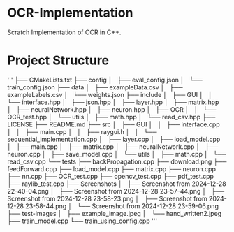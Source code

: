 # OCR-Implementation
Scratch Implementation of OCR in C++.

# Project Structure
'''
├── CMakeLists.txt
├── config
│   ├── eval_config.json
│   └── train_config.json
├── data
│   ├── exampleData.csv
│   ├── exampleLabels.csv
│   └── weights.json
├── include
│   ├── GUI
│   │   └── interface.hpp
│   ├── json.hpp
│   ├── layer.hpp
│   ├── matrix.hpp
│   ├── neuralNetwork.hpp
│   ├── neuron.hpp
│   ├── OCR
│   │   └── OCR_test.hpp
│   └── utils
│       ├── math.hpp
│       └── read_csv.hpp
├── LICENSE
├── README.md
├── src
│   ├── GUI
│   │   ├── interface.cpp
│   │   ├── main.cpp
│   │   ├── raygui.h
│   │   └── sequential_implementation.cpp
│   ├── layer.cpp
│   ├── load_model.cpp
│   ├── main.cpp
│   ├── matrix.cpp
│   ├── neuralNetwork.cpp
│   ├── neuron.cpp
│   ├── save_model.cpp
│   └── utils
│       ├── math.cpp
│       └── read_csv.cpp
└── tests
    ├── backPropagation.cpp
    ├── download.png
    ├── feedForward.cpp
    ├── load_model.cpp
    ├── matrix.cpp
    ├── neuron.cpp
    ├── nn.cpp
    ├── OCR_test.cpp
    ├── opencv_test.cpp
    ├── pdf_test.cpp
    ├── raylib_test.cpp
    ├── Screenshots
    │   ├── Screenshot from 2024-12-28 22-40-04.png
    │   ├── Screenshot from 2024-12-28 23-57-44.png
    │   ├── Screenshot from 2024-12-28 23-58-23.png
    │   ├── Screenshot from 2024-12-28 23-58-44.png
    │   └── Screenshot from 2024-12-28 23-59-06.png
    ├── test-images
    │   ├── example_image.jpeg
    │   └── hand_written2.jpeg
    ├── train_model.cpp
    └── train_using_config.cpp
'''